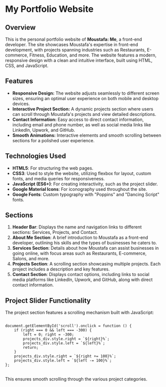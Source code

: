 <h1>My Portfolio Website</h1>

<h2>Overview</h2>
<p>
    This is the personal portfolio website of <strong>Moustafa: Me</strong>, a front-end developer. The site showcases Moustafa's expertise in front-end development, 
    with projects spanning industries such as Restaurants, E-commerce, Fitness, Education, and more. 
    The website features a modern, responsive design with a clean and intuitive interface, built using HTML, CSS, and JavaScript.
</p>

<h2>Features</h2>
<ul>
    <li><strong>Responsive Design:</strong> The website adjusts seamlessly to different screen sizes, ensuring an optimal user experience on both mobile and desktop devices.</li>
    <li><strong>Interactive Project Section:</strong> A dynamic projects section where users can scroll through Moustafa's projects and view detailed descriptions.</li>
    <li><strong>Contact Information:</strong> Easy access to direct contact information, including email and phone number, as well as social media links like LinkedIn, Upwork, and GitHub.</li>
    <li><strong>Smooth Animations:</strong> Interactive elements and smooth scrolling between sections for a polished user experience.</li>
</ul>

<h2>Technologies Used</h2>
<ul>
    <li><strong>HTML5</strong>: For structuring the web pages.</li>
    <li><strong>CSS3</strong>: Used to style the website, utilizing flexbox for layout, custom fonts, and media queries for responsiveness.</li>
    <li><strong>JavaScript (ES6+)</strong>: For creating interactivity, such as the project slider.</li>
    <li><strong>Google Material Icons</strong>: For iconography used throughout the site.</li>
    <li><strong>Google Fonts</strong>: Custom typography with "Poppins" and "Dancing Script" fonts.</li>
</ul>

<h2>Sections</h2>
<ol>
    <li><strong>Header Bar</strong>: Displays the name and navigation links to different sections: Services, Projects, and Contact.</li>
    <li><strong>About Me Section</strong>: A brief introduction to Moustafa as a front-end developer, outlining his skills and the types of businesses he caters to.</li>
    <li><strong>Services Section</strong>: Details about how Moustafa can assist businesses in going online, with focus areas such as Restaurants, E-commerce, Salons, and more.</li>
    <li><strong>Projects Section</strong>: A scrolling section showcasing multiple projects. Each project includes a description and key features.</li>
    <li><strong>Contact Section</strong>: Displays contact options, including links to social media platforms like LinkedIn, Upwork, and GitHub, along with direct contact information.</li>
</ol>

<h2>Project Slider Functionality</h2>
<p>
    The project section features a scrolling mechanism built with JavaScript:
</p>
<pre>
<code>
document.getElementById('scroll').onclick = function () {
    if (right === 0 && left === -300) {
        left = 0; right = -300;
        projects_div.style.right = `${right}%`;
        projects_div.style.left = `${left}%`;
        return;
    }
    projects_div.style.right = `${right += 100}%`;
    projects_div.style.left = `${left -= 100}%`;
};
</code>
</pre>
<p>
    This ensures smooth scrolling through the various project categories.
</p>

